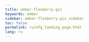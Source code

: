 ```yaml
---
title: ember-flexberry-gis
keywords: ember
sidebar: ember-flexberry-gis_sidebar
toc: false
permalink: ru/efg_landing_page.html
lang: ru
---
```

